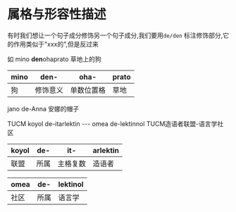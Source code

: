 # 属格与形容性描述

有时我们想让一个句子成分修饰另一个句子成分,我们要用`de/den` 标注修饰部分,它的作用类似于"xxx的",但是反过来

如 mino **den**ohaprato 草地上的狗

| mino | den-|oha-|prato|
|---|---|---|---|
|狗| 修饰意义|单数位置格| 草地|

jano de-Anna 安娜的帽子

TUCM koyol de-itarlektin --- omea de-lektinnol
TUCM造语者联盟-语言学社区

|koyol|de-|it-|arlektin|
| --- |---|---|---|
|联盟|所属|主格复数|造语者|

|omea|de-|lektinol|
|---|---|---|
|社区|所属|语言学|